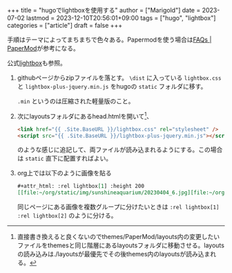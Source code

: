 +++
title = "hugoでlightboxを使用する"
author = ["Marigold"]
date = 2023-07-02
lastmod = 2023-12-10T20:56:01+09:00
tags = ["hugo", "lightbox"]
categories = ["article"]
draft = false
+++

手順はテーマによってまちまちで色々ある。Papermodを使う場合は[FAQs | PaperMod](https://adityatelange.github.io/hugo-PaperMod/posts/papermod/papermod-faq/#bundling-custom-css-with-themes-assets)が参考になる。

公式[lightbox](https://lokeshdhakar.com/projects/lightbox2/)も参照。

1.  githubページからzipファイルを落とす。
    `\dist` に入っている `lightbox.css` と `lightbox-plus-jquery.min.js` をhugoの `static` フォルダに移す。

    `.min` というのは圧縮された軽量版のこと。

2.  次にlayoutsフォルダにあるhead.htmlを開いて[^fn:1]、
    ```html
    <link href="{{ .Site.BaseURL }}/lightbox.css" rel="stylesheet" />
    <script src="{{ .Site.BaseURL }}/lightbox-plus-jquery.min.js"></script>
    ```
    のような感じに追記して、両ファイルが読み込まれるようにする。この場合は `static` 直下に配置すればよい。

3.  org上では以下のように画像を貼る
    ```org
    #+attr_html: :rel lightbox[1] :height 200
    [[file:~/org/static/img/sunshineaquarium/20230404_6.jpg][file:~/org/static/img/sunshineaquarium/thumbnail/20230404_6.jpg]]
    ```
    同じページにある画像を複数グループに分けたいときは `:rel lightbox[1]` `:rel lightbox[2]` のように分ける。

[^fn:1]: 直接書き換えると良くないのでthemes/PaperMod/layouts内の変更したいファイルをthemesと同じ階層にあるlayoutsフォルダに移動させる。layoutsの読み込みは./layoutsが最優先でその後themes内のlayoutsが読み込まれる。